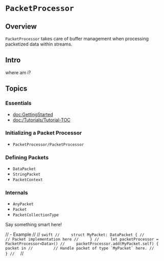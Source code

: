 # ``PacketProcessor``

## Overview

``PacketProcessor`` takes care of buffer management when processing packetized data within streams. 

## Intro

where am i?

## Topics

### Essentials

- <doc:GettingStarted>
- <doc:/Tutorials/Tutorial-TOC>
<!--- <doc:/Tutorials/DataPacket>-->
<!--- ``PacketProcessor``-->

### Initializing a Packet Processor

- ``PacketProcessor/PacketProcessor``

### Defining Packets
- ``DataPacket``
- ``StringPacket``
- ``PacketContext``

### Internals

- ``AnyPacket``
- ``Packet``
- ``PacketCollectionType``

Say something smart here!

// - Example
//
//  ```swift
//     struct MyPacket: DataPacket {
//         // Packet implementation here
//     }
//     let packetProcessor = PacketProcessor<Data>()
//     packetProcessor.add(MyPacket.self) { packet in
//         // Handle packet of type `MyPacket` here.
//     }
//  ```
//
